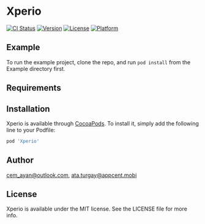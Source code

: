 # Xperio

[![CI Status](https://img.shields.io/travis/cem_ayan@outlook.com/Xperio.svg?style=flat)](https://travis-ci.org/cem_ayan@outlook.com/Xperio)
[![Version](https://img.shields.io/cocoapods/v/Xperio.svg?style=flat)](https://cocoapods.org/pods/Xperio)
[![License](https://img.shields.io/cocoapods/l/Xperio.svg?style=flat)](https://cocoapods.org/pods/Xperio)
[![Platform](https://img.shields.io/cocoapods/p/Xperio.svg?style=flat)](https://cocoapods.org/pods/Xperio)

## Example

To run the example project, clone the repo, and run `pod install` from the Example directory first.

## Requirements

## Installation

Xperio is available through [CocoaPods](https://cocoapods.org). To install
it, simply add the following line to your Podfile:

```ruby
pod 'Xperio'
```

## Author

cem_ayan@outlook.com, ata.turgay@appcent.mobi

## License

Xperio is available under the MIT license. See the LICENSE file for more info.
